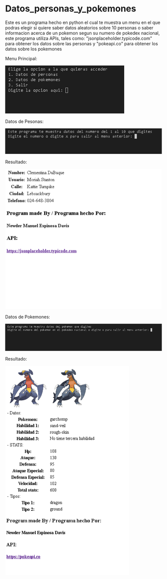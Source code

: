 # Datos_personas_y_pokemones
Este es un programa hecho en python el cual te muestra un menu en el que podras elegir si quiere saber datos aleatorios sobre 10 personas o saber informacion acerca de un pokemon segun su numero de pokedex nacional, este programa utiliza APIs, tales como: "jsonplaceholder.typicode.com" para obtener los datos sobre las personas y "pokeapi.co" para obtener los datos sobre los pokemones

Menu Principal:

![Mi captura de pantalla](Captura1.png)

Datos de Pesonas:

![Mi captura de pantalla](Personas1.png)

Resultado:

![Mi captura de pantalla](Personas2.png)

Datos de Pokemones:

![Mi captura de pantalla](Pokemones1.png)

Resultado:

![Mi captura de pantalla](Pokemones2.png)
